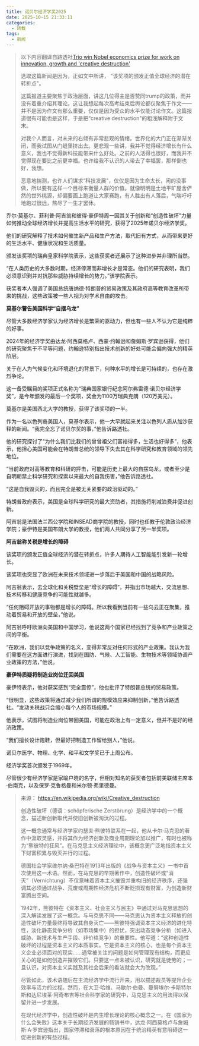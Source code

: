 ```yaml
---
title: 诺贝尔经济学奖2025
date: 2025-10-15 21:33:11
categories:
  - 转载
tags:
  - 新闻
---
```

> 以下内容翻译自路透社[Trio win Nobel economics prize for work on innovation, growth and &#39;creative destruction&#39;]('https://www.reuters.com/world/mokyr-aghion-howitt-win-2025-nobel-economics-prize-2025-10-13/)
>
> 选取这篇新闻是因为，正如文中所讲， ”该奖项的颁发正值全球经济的潜在转折点"。
>
> 这篇报道主要聚焦于政治层面，讲这几位得主是否赞同trump的政策，而并没有着重介绍其理论。这让我想起每次高考结束后舆论都仅聚焦于作文——并不是因为作文有那么重要，仅仅是因为受众的水平仅能讨论作文。这篇报道很有可能也是这样，于是把“creative destruction"的粗浅解释附于文末。
>
> 对我个人而言，对未来的右倾有非常悲观的情绪。世界化的大门正在渐渐关闭，而我试图从门缝里挤出去。更悲观一些讲，我并不觉得经济增长有什么意义，我也不觉得新科技能带来什么好处。之前的人活得也很好，而我并不觉得现在要比之前更幸福。也许给我不认识的人带去了幸福罢，那样倒也好，我想。
>
> 恶意地揣测，也许人们谋求“科技发展"，仅仅是因为生命太长，闲的没事做，所以要有这样一个目标来衡量人群的价值。就像明明是土地平旷屋舍俨然的世外桃源，却偏要画上跑道让大家赛跑，有人胜出有人落后，气喘吁吁地跑过很远，熬尽了一生才罢休。

乔尔·莫基尔、菲利普·阿吉翁和彼得·豪伊特周一因其关于创新和“创造性破坏”力量如何推动全球经济增长并提高生活水平的研究，获得了2025年诺贝尔经济学奖。

他们的研究解释了技术如何催生新产品和生产方法，取代旧有方式，从而带来更好的生活水平、健康状况和生活质量。

颁发该奖项的瑞典皇家科学院表示，这些获奖者还展示了这种进步并非理所当然。

“在人类历史的大多数时期，经济停滞而非增长才是常态。他们的研究表明，我们必须意识到并对抗那些威胁持续增长的势力。”该学院表示。

获奖者本人强调了美国总统唐纳德·特朗普的贸易政策及其政府高等教育改革所带来的挑战，这些政策被一些人视为对学术自由的攻击。

**莫基尔警告美国科学“自摆乌龙”**

尽管大多数经济学家认为经济增长是繁荣的驱动力，但也有一些人不认为它是纯粹的好事。

2024年的经济学奖由达龙·阿西莫格卢、西蒙·约翰逊和詹姆斯·罗宾逊获得，他们的研究聚焦于不平等问题，约翰逊特别指出技术创新的好处可能会偏向强大的精英阶层。

关于在人为气候变化和环境退化的背景下，何种水平的增长是可持续的，也存在激烈争论。

这一备受瞩目的奖项正式名称为“瑞典国家银行纪念阿尔弗雷德·诺贝尔经济学奖”，是今年颁发的最后一个奖项，奖金为1100万瑞典克朗（120万美元）。

莫基尔是美国西北大学的教授，获得了该奖项的一半。

作为一名以色列裔美国人，莫基尔表示，他一大早就起来关注以色列人质从加沙获释的新闻。“我完全忘了诺贝尔奖的事，”他告诉路透社。

他的研究探讨了“为什么我们比我们的曾曾祖父们富裕得多，生活也好得多”，他表示，他担心美国可能会在特朗普总统的领导下失去其在科学研究和教育领域的领先地位。

“当前政府对高等教育和科研的抨击，可能是历史上最大的自摆乌龙，或者至少是自明朝禁止科学研究和探索以来最大的自我伤害，”他告诉路透社。

“这是自我毁灭的，而且完全是被无关紧要的政治驱动的。”

特朗普政府表示，美国是全球科学研究的最大资助者，其措施将削减浪费并促进创新。

阿吉翁是法国法兰西公学院和INSEAD商学院的教授，同时也任教于伦敦政治经济学院；豪伊特是美国布朗大学的教授，他们两人共同分享了另一半奖项。

**阿吉翁称关税是增长的障碍**

该奖项的颁发正值全球经济的潜在转折点，许多人期待人工智能能引发新一轮增长。

该奖项也突显了欧洲在未来技术领域进一步落后于美国和中国的战略风险。

阿吉翁表示，去全球化和关税壁垒是“增长的障碍”，并指出市场越大，交流思想、技术转移和健康竞争的可能性就越多。

“任何阻碍开放的事物都是增长的障碍。所以我看到当前有一些乌云正在聚集，推动着贸易和开放的壁垒，”他说。

阿吉翁呼吁欧洲向美国和中国学习，他说这两个国家已经找到了竞争和产业政策之间的平衡。

“在欧洲，我们以竞争政策的名义，变得非常反对任何形式的产业政策。我认为我们需要在这方面进行演进，找到在国防、气候、人工智能、生物技术等领域协调产业政策的方法，”他说。

**豪伊特质疑将制造业岗位迁回美国**

豪伊特表示，他对获奖感到“完全震惊”，他也批评了特朗普总统的贸易政策。

“很明显，这些政策将通过减少我们所谓的规模效应来抑制创新，”他告诉路透社。“发动关税战只会缩小每个人的市场规模。”

他表示，试图将制造业岗位带回美国，可能在政治上有一定意义，但并不是好的经济政策。

“我们擅长设计跑鞋，但最好把制造工作留给别人，”他说。

诺贝尔医学、物理、化学、和平和文学奖已于上周公布。

经济学奖首次颁发于1969年。

尽管很少有经济学家是家喻户晓的名字，但相对知名的获奖者包括前美联储主席本·伯南克，以及保罗·克鲁格曼和米尔顿·弗里德曼。

> 来源： https://en.wikipedia.org/wiki/Creative_destruction
>
> 创造性破坏（德语：schöpferische Zerstörung）是经济学中的一个概念，描述新创新取代并使旧创新被淘汰的过程。
>
> 这一概念通常与经济学家约瑟夫·熊彼特联系在一起，他从卡尔·马克思的著作中汲取灵感，并将其作为经济创新及商业周期理论加以推广，有时也被称为“熊彼特的狂风”。在马克思主义经济理论中，该概念更广泛地指资本主义下财富积累与毁灭并行的过程。
>
> 德国社会学家维尔纳·桑巴特在1913年出版的《战争与资本主义》一书中首次使用这一术语。然而，在马克思的早期著作中，创造性破坏或“消灭”（Vernichtung）不仅意味着资本主义摧毁并重构旧的经济秩序，还强调其必须通过战争、荒废或周期性经济危机不断贬损现有财富，为创造新财富腾出空间。
>
> 1942年，熊彼特在《资本主义、社会主义与民主》中通过对马克思思想的深入解读发展了这一概念。与马克思不同——马克思认为资本主义释放的创造性破坏力量最终将导致其自身灭亡——熊彼特强调资本主义经济的进化特性，淡化静态竞争分析（如市场集中）的担忧，突出动态竞争分析（如进入威胁、新技术与生产手段、非价格竞争）的重要性。他写道：“这种创造性破坏的过程是资本主义的本质事实。它是资本主义的核心，也是每个资本主义企业必须面对的现实……通常被关注的问题是如何管理现有结构，而更应关心的是如何创造并摧毁它们。只要这一点未被认识，研究就是徒劳的；一旦认识，对资本主义实践及其社会后果的看法就会大为改观。”
>
> 尽管如此，该术语随后在主流经济学中流行开来，用以描述裁员等提升企业效率与活力的过程。然而，在大卫·哈维、马歇尔·伯曼、曼努埃尔·卡斯特尔斯和达尼埃莱·阿奇布吉等社会科学家的研究中，马克思主义的用法得以保留并进一步发展。
>
> 在现代经济学中，创造性破坏是内生增长理论的核心概念之一。在《国家为什么会失败》这本关于长期经济发展的畅销书中，达龙·阿西莫格卢与詹姆斯·A·罗宾逊指出，国家停滞和衰落的根本原因在于统治精英有意阻碍这一促进创新的有益过程。
